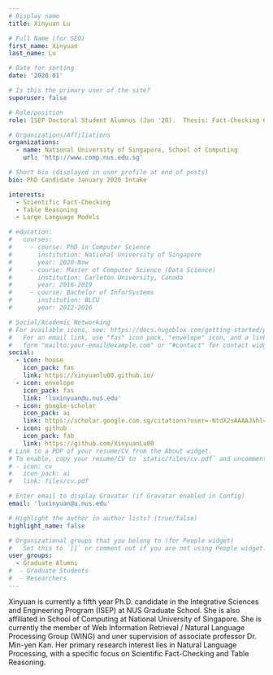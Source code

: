 ```yaml
---
# Display name
title: Xinyuan Lu

# Full Name (for SEO)
first_name: Xinyuan
last_name: Lu

# Date for sorting
date: '2020-01'

# Is this the primary user of the site?
superuser: false

# Role/position
role: ISEP Doctoral Student Alumnus (Jan '20).  Thesis: Fact-Checking Complex Claims with Large Language Models.

# Organizations/Affiliations
organizations:
  - name: National University of Singapore, School of Computing
    url: 'http://www.comp.nus.edu.sg'

# Short bio (displayed in user profile at end of posts)
bio: PhD Candidate January 2020 Intake

interests:
  - Scientific Fact-Checking
  - Table Reasoning
  - Large Language Models

# education:
#   courses:
#     - course: PhD in Computer Science
#       institution: National University of Singapore
#       year: 2020-Now
#     - course: Master of Computer Science (Data Science)
#       institution: Carleton University, Canada
#       year: 2016-2019
#     - course: Bachelor of InforSystems
#       institution: BLCU
#       year: 2012-2016

# Social/Academic Networking
# For available icons, see: https://docs.hugoblox.com/getting-started/page-builder/#icons
#   For an email link, use "fas" icon pack, "envelope" icon, and a link in the
#   form "mailto:your-email@example.com" or "#contact" for contact widget.
social:
  - icon: house
    icon_pack: fas
    link: https://xinyuanlu00.github.io/
  - icon: envelope
    icon_pack: fas
    link: 'luxinyuan@u.nus.edu'
  - icon: google-scholar
    icon_pack: ai
    link: https://scholar.google.com.sg/citations?user=-NtdX2sAAAAJ&hl=en
  - icon: github
    icon_pack: fab
    link: https://github.com/XinyuanLu00
# Link to a PDF of your resume/CV from the About widget.
# To enable, copy your resume/CV to `static/files/cv.pdf` and uncomment the lines below.
# - icon: cv
#   icon_pack: ai
#   link: files/cv.pdf

# Enter email to display Gravatar (if Gravatar enabled in Config)
email: 'luxinyuan@u.nus.edu'

# Highlight the author in author lists? (true/false)
highlight_name: false

# Organizational groups that you belong to (for People widget)
#   Set this to `[]` or comment out if you are not using People widget.
user_groups:
  - Graduate Alumni
#  - Graduate Students
#  - Researchers
---
```


Xinyuan is currently a fifth year Ph.D. candidate in the Integrative Sciences and Engineering Program (ISEP) at NUS Graduate School. She is also affiliated in School of Computing at National University of Singapore.
She is currently the member of Web Information Retrieval / Natural Language Processing Group (WING) and uner supervision of associate professor Dr. Min-yen Kan. Her primary research interest lies in Natural Language Processing, with a specific focus on Scientific Fact-Checking and Table Reasoning.
